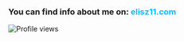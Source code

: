 <h3>
  You can find info about me on:  
  <a href="https://elisz11.com" target="_blank">elisz11.com</a>
</h3>

<!-- Contatore visite -->
<img src="https://komarev.com/ghpvc/?username=elisz11&abbreviated=true&style=for-the-badge" alt="Profile views">

<style>
  a {
    color: #00bfff;
    text-decoration: none;
    transition: color 0.3s, text-decoration 0.3s;
  }

  a:hover,
  a:focus {
    color: #1e90ff;
    text-decoration: underline;
  }
</style>
